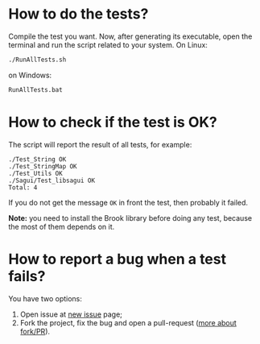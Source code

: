 # How to do the tests?

Compile the test you want. Now, after generating its executable, open the terminal and run the script related to your system. On Linux:

```bash
./RunAllTests.sh
```

on Windows:

```cmd
RunAllTests.bat
```

# How to check if the test is OK?

The script will report the result of all tests, for example:

```
./Test_String OK
./Test_StringMap OK
./Test_Utils OK
./Sagui/Test_libsagui OK
Total: 4
```

If you do not get the message `OK` in front the test, then probably it failed.

**Note:** you need to install the Brook library before doing any test, because the most of them depends on it.

# How to report a bug when a test fails?

You have two options:

1. Open issue at [new issue](https://github.com/risoflora/brookframework/issues/new) page;
2. Fork the project, fix the bug and open a pull-request ([more about fork/PR](https://guides.github.com/activities/forking)).